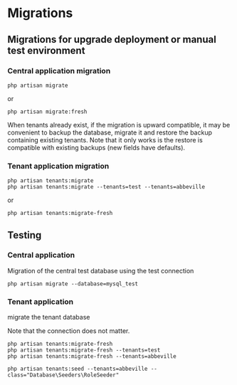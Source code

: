# Migrations

## Migrations for upgrade deployment or manual test environment

### Central application migration

    php artisan migrate
    
or

    php artisan migrate:fresh
    
When tenants already exist, if the migration is upward compatible, it may be convenient to backup the database, migrate it and restore the backup containing existing tenants. Note that it only works is the restore is compatible with existing backups (new fields have defaults).


### Tenant application migration

    php artisan tenants:migrate
    php artisan tenants:migrate --tenants=test --tenants=abbeville

or

    php artisan tenants:migrate-fresh
    
## Testing

### Central application
    
Migration of the central test database using the test connection
    
    php artisan migrate --database=mysql_test
    
### Tenant application
    
migrate the tenant database

Note that the connection does not matter.
    
    php artisan tenants:migrate-fresh
    php artisan tenants:migrate-fresh --tenants=test
    php artisan tenants:migrate-fresh --tenants=abbeville
    
    php artisan tenants:seed --tenants=abbeville --class="Database\Seeders\RoleSeeder"
    